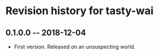 # Revision history for tasty-wai

## 0.1.0.0 -- 2018-12-04

* First version. Released on an unsuspecting world.
